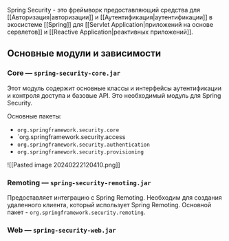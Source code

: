 Spring Security - это фреймворк предоставляющий средства для [[Авторизация|авторизации]] и [[Аутентификация|аутентификации]] в экосистеме [[Spring]] для [[Servlet Application|приложений на основе сервлетов]] и [[Reactive Application|реактивных приложений]].

## Основные модули и зависимости

### Core — `spring-security-core.jar`
Этот модуль содержит основные классы и интерфейсы аутентификации и контроля доступа и базовые API. Это необходимый модуль для Spring Security.

Основные пакеты:
- `org.springframework.security.core`
- `org.springframework.security.access
- `org.springframework.security.authentication`
- `org.springframework.security.provisioning`

![[Pasted image 20240222120410.png]]

### Remoting — `spring-security-remoting.jar`

Предоставляет интеграцию с Spring Remoting. 
Необходим для создания удаленного клиента, который использует Spring Remoting. Основной пакет - `org.springframework.security.remoting`.

### Web — `spring-security-web.jar`
